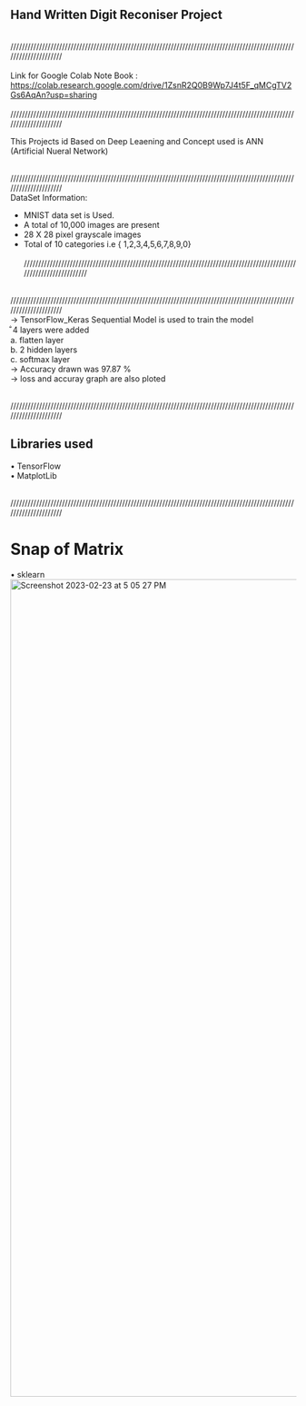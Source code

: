 ## Hand Written Digit Reconiser Project

<br>/////////////////////////////////////////////////////////////////////////////////////////////////////////////////////<br>
<br>
Link for Google Colab Note Book : https://colab.research.google.com/drive/1ZsnR2Q0B9Wp7J4t5F_qMCgTV2Gs6AqAn?usp=sharing
<br>
<br>/////////////////////////////////////////////////////////////////////////////////////////////////////////////////////<br>

This Projects id Based on Deep Leaening and Concept used is ANN (Artificial Nueral Network)<br>


<br>/////////////////////////////////////////////////////////////////////////////////////////////////////////////////////<br>
DataSet Information:
 * MNIST data set is Used.
 * A total of 10,000 images are present
 * 28 X 28 pixel grayscale images 
 * Total of 10 categories i.e { 1,2,3,4,5,6,7,8,9,0}<br>
 <br>/////////////////////////////////////////////////////////////////////////////////////////////////////////////////////<br>
 
 
 
 <br>/////////////////////////////////////////////////////////////////////////////////////////////////////////////////////<br>
->  TensorFlow_Keras Sequential Model is used to train the model <br>
     ̐ 4 layers were added<br>
      a. flatten layer <br>
      b. 2 hidden layers<br>
      c. softmax layer<br>
-> Accuracy drawn was 97.87 %<br>
-> loss and accuray graph are also ploted<br>

<br>/////////////////////////////////////////////////////////////////////////////////////////////////////////////////////<br>
## Libraries used
• TensorFlow<br>
• MatplotLib<br>

<br>/////////////////////////////////////////////////////////////////////////////////////////////////////////////////////<br>
# Snap of Matrix
• sklearn<br><img width="1440" alt="Screenshot 2023-02-23 at 5 05 27 PM" src="https://user-images.githubusercontent.com/91521935/220894958-7a608110-e0bd-45ea-a9a2-6a982aa71879.png">



    
